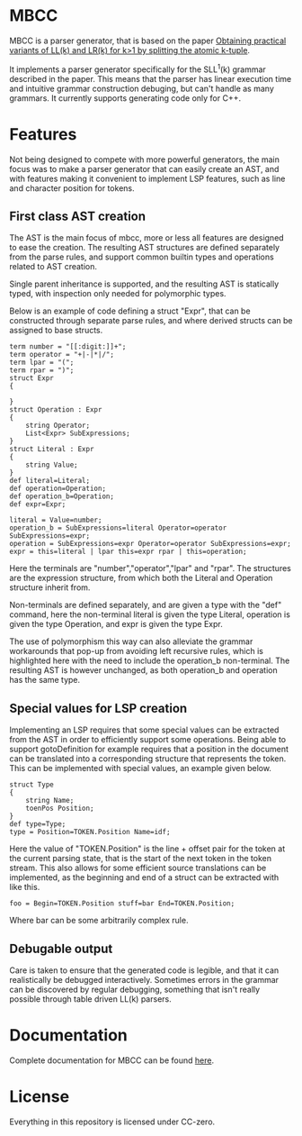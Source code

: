 # MBCC

MBCC is a parser generator, that is based on the paper [Obtaining practical variants of LL(k) and LR(k) for k>1 by splitting the atomic k-tuple](https://www.researchgate.net/publication/27233923_Obtaining_practical_variants_of_LLk_and_LRk_for_k1_by_splitting_the_atomic_k-tuple). 

It implements a parser generator specifically for the SLL<sup>1</sup>(k) grammar described in the paper. This means that the parser has linear execution time and intuitive grammar construction debuging, but can't handle as many grammars. It currently supports generating code only for C++. 

# Features

Not being designed to compete with more powerful generators, the main focus was to make a parser generator that can easily create an AST, and with features making it convenient to implement LSP features, such as line and character position for tokens. 

## First class AST creation

The AST is the main focus of mbcc, more or less all features are designed to ease the creation. The resulting AST structures are defined separately from the parse rules, and support common builtin types and operations related to AST creation. 

Single parent inheritance is supported, and the resulting AST is statically typed, with inspection only needed for polymorphic types. 

Below is an example of code defining a struct "Expr", that can be constructed through separate parse rules, and where derived structs can be assigned to base structs. 

```
term number = "[[:digit:]]+";
term operator = "+|-|*|/";
term lpar = "(";
term rpar = ")";
struct Expr
{
    
}
struct Operation : Expr
{
    string Operator;
    List<Expr> SubExpressions;
}
struct Literal : Expr
{
    string Value; 
}
def literal=Literal;
def operation=Operation;
def operation_b=Operation;
def expr=Expr;

literal = Value=number;
operation_b = SubExpressions=literal Operator=operator SubExpressions=expr;
operation = SubExpressions=expr Operator=operator SubExpressions=expr;
expr = this=literal | lpar this=expr rpar | this=operation;
```


Here the terminals are "number","operator","lpar" and "rpar". The structures are the expression structure, from which both the Literal and Operation structure inherit from. 

Non-terminals are defined separately, and are given a type with the "def" command, here the non-terminal literal is given the type Literal, operation is given the type Operation, and expr is given the type Expr. 

The use of polymorphism this way can also alleviate the grammar workarounds that pop-up from avoiding left recursive rules, which is highlighted here with the need to include the operation_b non-terminal. The resulting AST is however unchanged, as both operation_b and operation has the same type. 

## Special values for LSP creation

Implementing an LSP requires that some special values can be extracted from the AST in order to efficiently support some operations. Being able to support gotoDefinition for example requires that a position in the document can be translated into a corresponding structure that represents the token. This can be implemented with special values, an example given below. 

```
struct Type
{
    string Name;
    toenPos Position;
}
def type=Type;
type = Position=TOKEN.Position Name=idf;
```


Here the value of "TOKEN.Position" is the line + offset pair for the token at the current parsing state, that is the start of the next token in the token stream. This also allows for some efficient source translations can be implemented, as the beginning and end of a struct can be extracted with like this. 

```
foo = Begin=TOKEN.Position stuff=bar End=TOKEN.Position;
```


Where bar can be some arbitrarily complex rule. 

## Debugable output

Care is taken to ensure that the generated code is legible, and that it can realistically be debugged interactively. Sometimes errors in the grammar can be discovered by regular debugging, something that isn't really possible through table driven LL(k) parsers. 

# Documentation

Complete documentation for MBCC can be found [here](https://MrBoboGet.github.io/MBCC/index.html). 

# License

Everything in this repository is licensed under CC-zero. 

